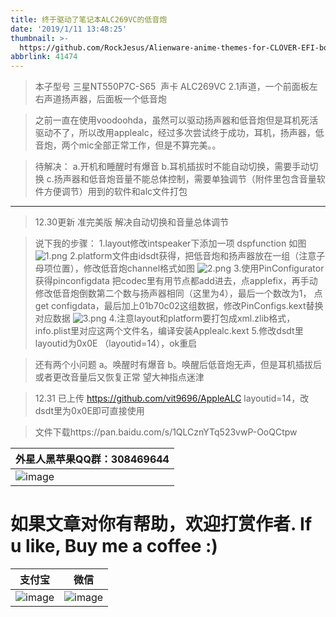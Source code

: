 ```yaml
---
title: 终于驱动了笔记本ALC269VC的低音炮
date: '2019/1/11 13:48:25'
thumbnail: >-
  https://github.com/RockJesus/Alienware-anime-themes-for-CLOVER-EFI-bootloader/blob/master/screenshots/awhd.gif?raw=true
abbrlink: 41474
---
```


>本子型号 三星NT550P7C-S65 
声卡 ALC269VC 2.1声道，一个前面板左右声道扬声器，后面板一个低音炮

>之前一直在使用voodoohda，虽然可以驱动扬声器和低音炮但是耳机死活驱动不了，所以改用applealc，经过多次尝试终于成功，耳机，扬声器，低音炮，两个mic全部正常工作，但是不算完美。。

>待解决：
a.开机和睡醒时有爆音
b.耳机插拔时不能自动切换，需要手动切换
c.扬声器和低音炮音量不能总体控制，需要单独调节（附件里包含音量软件方便调节）用到的软件和alc文件打包 


***
>12.30更新 准完美版
解决自动切换和音量总体调节

>说下我的步骤：
1.layout修改intspeaker下添加一项 dspfunction 如图
![1.png](http://upload-images.jianshu.io/upload_images/15836855-fe1261dc158a05fe.png?imageMogr2/auto-orient/strip%7CimageView2/2/w/1240 "1.png")
2.platform文件由idsdt获得，把低音炮和扬声器放在一组（注意子母项位置），修改低音炮channel格式如图
![2.png](http://upload-images.jianshu.io/upload_images/15836855-11c27e9dae588726.png?imageMogr2/auto-orient/strip%7CimageView2/2/w/1240 "2.png")
3.使用PinConfigurator获得pinconfigdata
把codec里有用节点都add进去，点applefix，再手动修改低音炮倒数第二个数与扬声器相同（这里为4），最后一个数改为1，
点get configdata，最后加上01b70c02这组数据，修改PinConfigs.kext替换对应数据
![3.png](http://upload-images.jianshu.io/upload_images/15836855-aa339f492cee21eb.png?imageMogr2/auto-orient/strip%7CimageView2/2/w/1240 "3.png")
4.注意layout和platform要打包成xml.zlib格式，info.plist里对应这两个文件名，编译安装Applealc.kext
5.修改dsdt里layoutid为0x0E （layoutid=14），ok重启

>还有两个小问题
a。唤醒时有爆音
b。唤醒后低音炮无声，但是耳机插拔后或者更改音量后又恢复正常
望大神指点迷津



>12.31 已上传 https://github.com/vit9696/AppleALC layoutid=14，改dsdt里为0x0E即可直接使用

>文件下载https://pan.baidu.com/s/1QLCznYTq523vwP-OoQCtpw

| 外星人黑苹果QQ群：308469644                                                                                                                                                              | 
| ----------------------------------------------------------   | 
| ![image](https://github.com/RockJesus/Alienware-17-R4-Dual-GPU-MacOS-Mojave-10.14-Hackintosh/blob/master/qq.png?raw=true) |


# 如果文章对你有帮助，欢迎打赏作者. If u like, Buy me a coffee  :)
| 支付宝                                                                                                                                                              | 微信                                               |
| ----------------------------------------------------------   | ---------------------------------------------------- |
| ![image](/img/zfb.png) | ![image](/img/wx.png) | 
